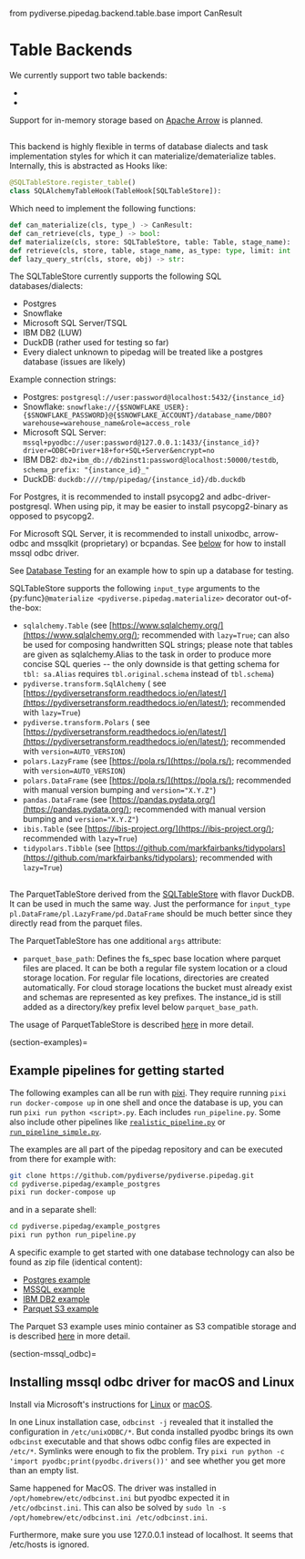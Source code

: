 from pydiverse.pipedag.backend.table.base import CanResult

# Table Backends

We currently support two table backends:

- [](#pydiverse.pipedag.backend.table.SQLTableStore)
- [](#pydiverse.pipedag.backend.table.parquet.ParquetTableStore)

Support for in-memory storage based on [Apache Arrow](https://arrow.apache.org/) is planned.

## [](#pydiverse.pipedag.backend.table.SQLTableStore)

This backend is highly flexible in terms of database dialects and task implementation styles for which it can
materialize/dematerialize tables. Internally, this is abstracted as Hooks like:

```python
@SQLTableStore.register_table()
class SQLAlchemyTableHook(TableHook[SQLTableStore]):
```

Which need to implement the following functions:

```python
def can_materialize(cls, type_) -> CanResult:
def can_retrieve(cls, type_) -> bool:
def materialize(cls, store: SQLTableStore, table: Table, stage_name):
def retrieve(cls, store, table, stage_name, as_type: type, limit: int | None = None):
def lazy_query_str(cls, store, obj) -> str:
```

The SQLTableStore currently supports the following SQL databases/dialects:

- Postgres
- Snowflake
- Microsoft SQL Server/TSQL
- IBM DB2 (LUW)
- DuckDB (rather used for testing so far)
- Every dialect unknown to pipedag will be treated like a postgres database (issues are likely)

Example connection strings:
- Postgres: `postgresql://user:password@localhost:5432/{instance_id}`
- Snowflake: `snowflake://{$SNOWFLAKE_USER}:{$SNOWFLAKE_PASSWORD}@{$SNOWFLAKE_ACCOUNT}/database_name/DBO?warehouse=warehouse_name&role=access_role`
- Microsoft SQL Server: `mssql+pyodbc://user:password@127.0.0.1:1433/{instance_id}?driver=ODBC+Driver+18+for+SQL+Server&encrypt=no`
- IBM DB2: `db2+ibm_db://db2inst1:password@localhost:50000/testdb`, `schema_prefix: "{instance_id}_"`
- DuckDB: `duckdb:////tmp/pipedag/{instance_id}/db.duckdb`

For Postgres, it is recommended to install psycopg2 and adbc-driver-postgresql. When using pip, it may be easier to
install psycopg2-binary as opposed to psycopg2.

For Microsoft SQL Server, it is recommended to install unixodbc, arrow-odbc and mssqlkit (proprietary) or bcpandas.
See [below](#section-mssql_odbc) for how to install mssql odbc driver.

See [Database Testing](database_testing.md) for an example how to spin up a database for testing.

SQLTableStore supports the following `input_type` arguments to the {py:func}`@materialize <pydiverse.pipedag.materialize>`
decorator out-of-the-box:

- `sqlalchemy.Table` (see [https://www.sqlalchemy.org/](https://www.sqlalchemy.org/); recommended with `lazy=True`;
  can also be used for composing handwritten SQL strings; please note that tables are given
  as sqlalchemy.Alias to the task in order to produce more concise SQL queries -- the only
  downside is that getting schema for `tbl: sa.Alias` requires `tbl.original.schema` instead
  of `tbl.schema`)
- `pydiverse.transform.SqlAlchemy` (
  see [https://pydiversetransform.readthedocs.io/en/latest/](https://pydiversetransform.readthedocs.io/en/latest/);
  recommended with `lazy=True`)
- `pydiverse.transform.Polars` (
  see [https://pydiversetransform.readthedocs.io/en/latest/](https://pydiversetransform.readthedocs.io/en/latest/);
  recommended with `version=AUTO_VERSION`)
- `polars.LazyFrame` (see [https://pola.rs/](https://pola.rs/); recommended with `version=AUTO_VERSION`)
- `polars.DataFrame` (see [https://pola.rs/](https://pola.rs/); recommended with manual version bumping
  and `version="X.Y.Z"`)
- `pandas.DataFrame` (see [https://pandas.pydata.org/](https://pandas.pydata.org/); recommended with manual version
  bumping and `version="X.Y.Z"`)
- `ibis.Table` (see [https://ibis-project.org/](https://ibis-project.org/); recommended with `lazy=True`)
- `tidypolars.Tibble` (see [https://github.com/markfairbanks/tidypolars](https://github.com/markfairbanks/tidypolars);
  recommended with `lazy=True`)

## [](#pydiverse.pipedag.backend.table.parquet.ParquetTableStore)

The ParquetTableStore derived from the [SQLTableStore](#pydiverse.pipedag.backend.table.SQLTableStore)
with flavor DuckDB. It can be used in much the same way. Just the performance for `input_type`
`pl.DataFrame/pl.LazyFrame/pd.DataFrame` should be much better since they directly read from the
parquet files.

The ParquetTableStore has one additional `args` attribute:
- `parquet_base_path`: Defines the fs_spec base location where parquet files are placed.
It can be both a regular file system location or a cloud storage location.
For regular file locations, directories are created automatically. For cloud storage
locations the bucket must already exist and schemas are represented as key prefixes.
The instance_id is still added as a directory/key prefix level below `parquet_base_path`.

The usage of ParquetTableStore is described [here](parquet_s3.md) in more detail.

(section-examples)=
## Example pipelines for getting started

The following examples can all be run with [pixi](https://pixi.sh/latest/installation/). They require running
`pixi run docker-compose up` in one shell and once the database is up, you can run `pixi run python <script>.py`.
Each includes `run_pipeline.py`. Some also include other pipelines like
[`realistic_pipeline.py`](examples/realistic_pipeline.md) or [`run_pipeline_simple.py`](database_testing.md).

The examples are all part of the pipedag repository and can be executed from there for example with:
```bash
git clone https://github.com/pydiverse/pydiverse.pipedag.git
cd pydiverse.pipedag/example_postgres
pixi run docker-compose up
```
and in a separate shell:
```bash
cd pydiverse.pipedag/example_postgres
pixi run python run_pipeline.py
```

A specific example to get started with one database technology can also be found as zip file (identical content):
- [Postgres example](examples/zip/example_postgres.zip)
- [MSSQL example](examples/zip/example_mssql.zip)
- [IBM DB2 example](examples/zip/example_ibm_db2.zip)
- [Parquet S3 example](examples/zip/example_parquet_s3.zip)

The Parquet S3 example uses minio container as S3 compatible storage and is described
[here](parquet_s3.md) in more detail.

(section-mssql_odbc)=
## Installing mssql odbc driver for macOS and Linux

Install via Microsoft's
instructions for [Linux](https://docs.microsoft.com/en-us/sql/connect/odbc/linux-mac/installing-the-microsoft-odbc-driver-for-sql-server)
or [macOS](https://learn.microsoft.com/en-us/sql/connect/odbc/linux-mac/install-microsoft-odbc-driver-sql-server-macos).

In one Linux installation case, `odbcinst -j` revealed that it installed the configuration in `/etc/unixODBC/*`.
But conda installed pyodbc brings its own `odbcinst` executable and that shows odbc config files are expected in
`/etc/*`. Symlinks were enough to fix the problem. Try `pixi run python -c 'import pyodbc;print(pyodbc.drivers())'`
and see whether you get more than an empty list.

Same happened for MacOS. The driver was installed in `/opt/homebrew/etc/odbcinst.ini` but pyodbc expected it in
`/etc/odbcinst.ini`. This can also be solved by `sudo ln -s /opt/homebrew/etc/odbcinst.ini /etc/odbcinst.ini`.

Furthermore, make sure you use 127.0.0.1 instead of localhost. It seems that /etc/hosts is ignored.
